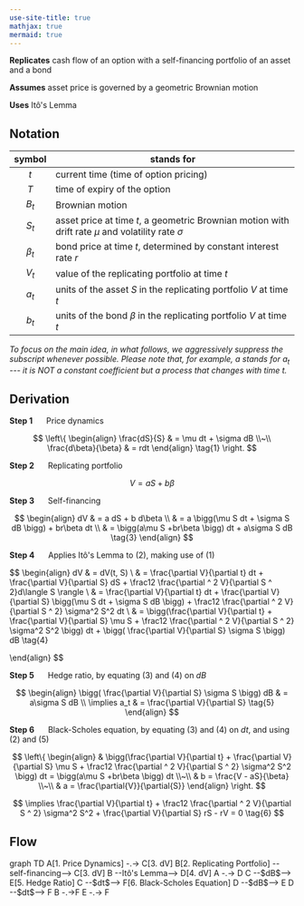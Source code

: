 ```yaml
---
use-site-title: true
mathjax: true
mermaid: true
---
```


**Replicates** cash flow of an option with a self-financing portfolio of an asset and a bond

**Assumes** asset price is governed by a geometric Brownian motion

**Uses** Itô's Lemma

## Notation

|  symbol   | stands for                                                   |
| :-------: | ------------------------------------------------------------ |
|    $t$    | current time (time of option pricing)                        |
|    $T$    | time of expiry of the option                                 |
|   $B_t$   | Brownian motion                                              |
|   $S_t$   | asset price at time $t$, a geometric Brownian motion with drift rate $\mu$ and volatility rate $\sigma$ |
| $\beta_t$ | bond price at time $t$, determined by constant interest rate $r$ |
|   $V_t$   | value of the replicating portfolio at time $t$               |
|   $a_t$   | units of the asset $S$ in the replicating portfolio $V$ at time $t$ |
|   $b_t$   | units of the bond $\beta$  in the replicating portfolio $V$ at time $t$ |

*To focus on the main idea, in what follows, we aggressively suppress the subscript whenever possible. Please note that, for example, $a$ stands for $a_t$ --- it is NOT a constant coefficient but a process that changes with time $t$.*

## Derivation

**Step 1** $\quad$ Price dynamics

$$
\left\{
\begin{align}
    \frac{dS}{S} & = \mu dt + \sigma dB \\~\\
    \frac{d\beta}{\beta} & = rdt
\end{align} \tag{1}
\right.
$$

**Step 2** $\quad$ Replicating portfolio

$$
V = a S + b \beta \tag{2}
$$

**Step 3** $\quad$ Self-financing

$$
\begin{align}
    dV & = a dS + b d\beta \\
    & = a \bigg(\mu S dt + \sigma S dB \bigg) + br\beta dt \\
    & = \bigg(a\mu S +br\beta \bigg) dt + a\sigma S dB \tag{3}
\end{align}
$$

**Step 4** $\quad$ Applies Itô's Lemma to $(2)$, making use of $(1)$

$$
\begin{align}
    dV & = dV(t, S) \\
    & = \frac{\partial V}{\partial t} dt + \frac{\partial V}{\partial S} dS + \frac12 \frac{\partial ^ 2 V}{\partial S ^ 2}d\langle S \rangle \\
    & = \frac{\partial V}{\partial t} dt + \frac{\partial V}{\partial S} \bigg(\mu S dt + \sigma S dB \bigg) + \frac12 \frac{\partial ^ 2 V}{\partial S ^ 2} \sigma^2 S^2 dt \\
    & = \bigg(\frac{\partial V}{\partial t} + \frac{\partial V}{\partial S} \mu S + \frac12 \frac{\partial ^ 2 V}{\partial S ^ 2} \sigma^2 S^2 \bigg) dt + \bigg( \frac{\partial V}{\partial S} \sigma S \bigg) dB \tag{4}

\end{align}
$$

**Step 5** $\quad$ Hedge ratio, by equating $(3)$ and $(4)$ on $dB$

$$
\begin{align}
    \bigg( \frac{\partial V}{\partial S} \sigma S \bigg) dB & =  a\sigma S dB \\
    \implies a_t & = \frac{\partial V}{\partial S} \tag{5}
\end{align}
$$

**Step 6** $\quad$ Black-Scholes equation, by equating $(3)$ and $(4)$ on $dt$,  and using $(2)$ and $(5)$

$$
\left\{
\begin{align}
    & \bigg(\frac{\partial V}{\partial t} + \frac{\partial V}{\partial S} \mu S + \frac12 \frac{\partial ^ 2 V}{\partial S ^ 2} \sigma^2 S^2 \bigg) dt = \bigg(a\mu S +br\beta \bigg) dt \\~\\
    & b = \frac{V - aS}{\beta} \\~\\
    & a = \frac{\partial{V}}{\partial{S}}
\end{align}  \right.
$$

$$
\implies \frac{\partial V}{\partial t} + \frac12 \frac{\partial ^ 2 V}{\partial S ^ 2} \sigma^2 S^2 + \frac{\partial V}{\partial S} rS  - rV = 0 \tag{6}
$$

## Flow

<div class="mermaid">
graph TD
    A[1. Price Dynamics] -.-> C[3. dV]
    B[2. Replicating Portfolio] --self-financing--> C[3. dV]
    B --Itô's Lemma--> D[4. dV]
    A -.-> D
    C --$dB$--> E[5. Hedge Ratio]
    C --$dt$--> F[6. Black-Scholes Equation]
    D --$dB$--> E
    D --$dt$--> F
    B -.->F
    E -.-> F
</div>